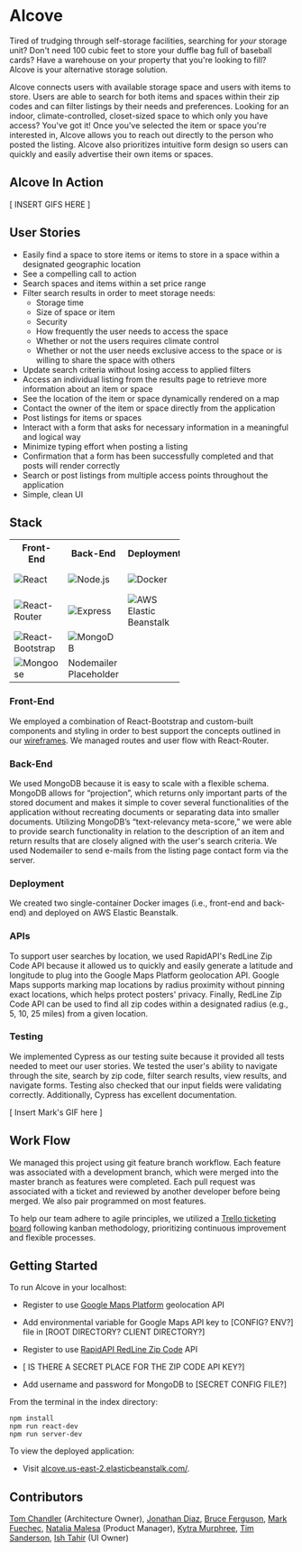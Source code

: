# Alcove

Tired of trudging through self-storage facilities, searching for _your_ storage unit?  Don't need 100 cubic feet to store your duffle bag full of baseball cards?  Have a warehouse on your property that you're looking to fill?  Alcove is your alternative storage solution.   

Alcove connects users with available storage space and users with items to store.  Users are able to search for both items and spaces within their zip codes and can filter listings by their needs and preferences.  Looking for an indoor, climate-controlled, closet-sized space to which only you have access?  You've got it!  Once you've selected the item or space you're interested in, Alcove allows you to reach out directly to the person who posted the listing.  Alcove also prioritizes intuitive form design so users can quickly and easily advertise their own items or spaces.

## Alcove In Action

[ INSERT GIFS HERE ]

## User Stories
* Easily find a space to store items or items to store in a space within a designated geographic location
* See a compelling call to action
* Search spaces and items within a set price range
* Filter search results in order to meet storage needs:
  + Storage time
  + Size of space or item
  + Security
  + How frequently the user needs to access the space
  + Whether or not the users requires climate control
  + Whether or not the user needs exclusive access to the space or is willing to share the space with others
* Update search criteria without losing access to applied filters
* Access an individual listing from the results page to retrieve more information about an item or space
* See the location of the item or space dynamically rendered on a map
* Contact the owner of the item or space directly from the application
* Post listings for items or spaces
* Interact with a form that asks for necessary information in a meaningful and logical way
* Minimize typing effort when posting a listing
* Confirmation that a form has been successfully completed and that posts will render correctly
* Search or post listings from multiple access points throughout the application
* Simple, clean UI

## Stack
<table style="width:60%">
  <tr>
    <th>Front-End</th>
    <th>Back-End</th>
    <th>Deployment</th>
    <th>APIs</th>
    <th>Testing</th>
  </tr>
  <tr>
    <td><img src="https://raw.githubusercontent.com/hratx-blue-ocean/Alcove/master/client/dist/assets/stack_images/react.png" alt="React"></td>
    <td><img src="https://raw.githubusercontent.com/hratx-blue-ocean/Alcove/master/client/dist/assets/stack_images/nodejs.png" alt="Node.js"></td>
    <td><img src="https://raw.githubusercontent.com/hratx-blue-ocean/Alcove/master/client/dist/assets/stack_images/docker.png" alt="Docker"></td>
    <td><img src="https://raw.githubusercontent.com/hratx-blue-ocean/Alcove/master/client/dist/assets/stack_images/rapid-api.png" alt="RapidAPI"></td>
    <td><img src="https://raw.githubusercontent.com/hratx-blue-ocean/Alcove/master/client/dist/assets/stack_images/cypress.png" alt="Cypress"></td>
  </tr>
  <tr>
    <td><img src="https://raw.githubusercontent.com/hratx-blue-ocean/Alcove/master/client/dist/assets/stack_images/react-router.png" alt="React-Router"></td>
    <td><img src="https://raw.githubusercontent.com/hratx-blue-ocean/Alcove/master/client/dist/assets/stack_images/expressjs.png" alt="Express"></td>
    <td><img src="https://raw.githubusercontent.com/hratx-blue-ocean/Alcove/master/client/dist/assets/stack_images/elastic-beanstalk.png" alt="AWS Elastic Beanstalk"></td>
    <td><img src="https://raw.githubusercontent.com/hratx-blue-ocean/Alcove/master/client/dist/assets/stack_images/google-maps.png" alt="Google Maps"></td>
  </tr>
  <tr>
    <td><img src="https://raw.githubusercontent.com/hratx-blue-ocean/Alcove/master/client/dist/assets/stack_images/react-bootstrap.jpg" alt="React-Bootstrap"></td>
    <td><img src="https://raw.githubusercontent.com/hratx-blue-ocean/Alcove/master/client/dist/assets/stack_images/mongodb.png" alt="MongoDB"></td>
  </tr>
  <tr>
    <td><img src="https://raw.githubusercontent.com/hratx-blue-ocean/Alcove/master/client/dist/assets/stack_images/mongoose.png" alt="Mongoose"</td>
    <td>Nodemailer Placeholder</td>
  </tr>
</table>

### Front-End
We employed a combination of React-Bootstrap and custom-built components and styling in order to best support the concepts outlined in our [wireframes](https://www.figma.com/file/oPlN0A0VpoUCKzjDIoo33W/Alcove?node-id=0%3A1).  We managed routes and user flow with React-Router.
### Back-End
We used MongoDB because it is easy to scale with a flexible schema.  MongoDB allows for “projection”, which returns only important parts of the stored document and makes it simple to cover several functionalities of the application without recreating documents or separating data into smaller documents.  Utilizing MongoDB’s “text-relevancy meta-score,” we were able to provide search functionality in relation to the description of an item and return results that are closely aligned with the user's search criteria.  We used Nodemailer to send e-mails from the listing page contact form via the server.
### Deployment
We created two single-container Docker images (i.e., front-end and back-end) and deployed on AWS Elastic Beanstalk.
### APIs
To support user searches by location, we used RapidAPI's RedLine Zip Code API because it allowed us to quickly and easily generate a latitude and longitude to plug into the Google Maps Platform geolocation API.  Google Maps supports marking map locations by radius proximity without pinning exact locations, which helps protect posters' privacy.  Finally, RedLine Zip Code API can be used to find all zip codes within a designated radius (e.g., 5, 10, 25 miles) from a given location.
### Testing
We implemented Cypress as our testing suite because it provided all tests needed to meet our user stories.  We tested the user's ability to navigate through the site, search by zip code, filter search results, view results, and navigate forms.  Testing also checked that our input fields were validating correctly.  Additionally, Cypress has excellent documentation.

[ Insert Mark's GIF here ]

## Work Flow
We managed this project using git feature branch workflow.  Each feature was associated with a development branch, which were merged into the master branch as features were completed.  Each pull request was associated with a ticket and reviewed by another developer before being merged.  We also pair programmed on most features.

To help our team adhere to agile principles, we utilized a [Trello ticketing board](https://trello.com/b/fhb0HIhp/alcove) following kanban methodology, prioritizing continuous improvement and flexible processes.

## Getting Started
To run Alcove in your localhost:
* Register to use [Google Maps Platform](https://developers.google.com/maps/documentation/javascript/get-api-key) geolocation API
 + Add environmental variable for Google Maps API key to [CONFIG? ENV?] file in [ROOT DIRECTORY? CLIENT DIRECTORY?]
* Register to use [RapidAPI RedLine Zip Code](https://rapidapi.com/redline/api/redline-zipcode/) API
 + [ IS THERE A SECRET PLACE FOR THE ZIP CODE API KEY?]
* Add username and password for MongoDB to [SECRET CONFIG FILE?]

From the terminal in the index directory:
```
npm install
npm run react-dev
npm run server-dev
```

To view the deployed application:
* Visit [alcove.us-east-2.elasticbeanstalk.com/](alcove.us-east-2.elasticbeanstalk.com/).

## Contributors
[Tom Chandler](https://github.com/tmchandler) (Architecture Owner), [Jonathan Diaz](https://github.com/JCDiaz1201), [Bruce Ferguson](https://github.com/bruceferguson3), [Mark Fuechec](https://github.com/mfuechec), [Natalia Malesa](https://github.com/nmalesa) (Product Manager), [Kytra Murphree](https://github.com/KytraScript), [Tim Sanderson](https://github.com/timsand), [Ish Tahir](https://github.com/ishtahir) (UI Owner)
